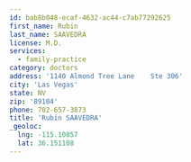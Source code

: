 ```yaml
---
id: bab8b048-ecaf-4632-ac44-c7ab77292625
first_name: Rubin
last_name: SAAVEDRA
license: M.D.
services:
  - family-practice
category: doctors
address: '1140 Almond Tree Lane    Ste 306'
city: 'Las Vegas'
state: NV
zip: '89104'
phone: 702-657-3873
title: 'Rubin SAAVEDRA'
_geoloc:
  lng: -115.10857
  lat: 36.151108
---
```

